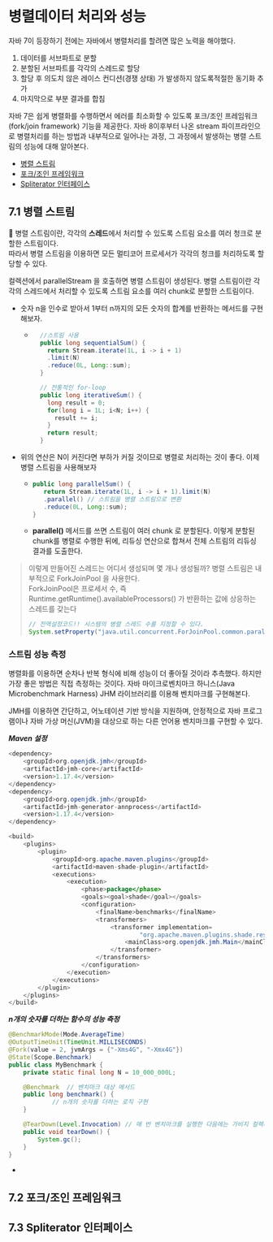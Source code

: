 # 병렬데이터 처리와 성능
자바 7이 등장하기 전에는 자바에서 병렬처리를 할려면 많은 노력을 해야했다.
1. 데이터를 서브파트로 분할
2. 분할된 서브파트를 각각의 스레드로 할당
3. 할당 후 의도치 않은 레이스 컨디션(경쟁 상태) 가 발생하지 않도록적절한 동기화 추가
4. 마지막으로 부분 결과를 합침
 
자바 7은 쉽게 병렬화를 수행하면서 에러를 최소화할 수 있도록 포크/조인 프레임워크(fork/join framework) 기능을 제공한다.
자바 8이후부터 나온 stream 파이프라인으로 병렬처리를 하는 방법과 내부적으로 일어나는 과정, 그 과정에서 발생하는 병렬 스트림의 성능에 대해 알아본다.


* [병렬 스트림](#71-병렬-스트림)
* [포크/조인 프레임워크](#72-포크조인-프레임워크)
* [Spliterator 인터페이스](#73-spliterator-인터페이스)


## 7.1 병렬 스트림
📌 병렬 스트림이란, 각각의 **스레드**에서 처리할 수 있도록 스트림 요소를 여러 청크로 분할한 스트림이다.  
따라서 병렬 스트림을 이용하면 모든 멀티코어 프로세서가 각각의 청크를 처리하도록 할당할 수 있다.

컬렉션에서 parallelStream 을 호출하면 병렬 스트림이 생성된다. 병렬 스트림이란 각각의 스레드에서 처리할 수 있도록 스트림 요소를 여러 chunk로 분할한 스트림이다.  

* 숫자 n을 인수로 받아서 1부터 n까지의 모든 숫자의 합계를 반환하는 메서드를 구현해보자.
  * ~~~java
      //스트림 사용
      public long sequentialSum() {
        return Stream.iterate(1L, i -> i + 1)
        .limit(N)
        .reduce(0L, Long::sum);
      }
  
      // 전통적인 for-loop
      public long iterativeSum() {
        long result = 0;
        for(long i = 1L; i<N; i++) {
          result += i;
        }
        return result;
      }
    ~~~
* 위의 연산은 N이 커진다면 부하가 커질 것이므로 병렬로 처리하는 것이 좋다. 이제 병렬 스트림을 사용해보자
  * ~~~java
    public long parallelSum() {
       return Stream.iterate(1L, i -> i + 1).limit(N)
       .parallel() // 스트림을 병렬 스트림으로 변환
       .reduce(0L, Long::sum);
    }
    ~~~
  * **parallel()** 메서드를 쓰면 스트림이 여러 chunk 로 분할된다. 이렇게 분할된 chunk를 병렬로 수행한 뒤에, 리듀싱 연산으로 합쳐서 전체 스트림의 리듀싱 결과를 도출한다.

> 이렇게 만들어진 스레드는 어디서 생성되며 몇 개나 생성될까? 병렬 스트림은 내부적으로 ForkJoinPool 을 사용한다.  
ForkJoinPool은 프로세서 수, 즉 Runtime.getRuntime().availableProcessors() 가 반환하는 값에 상응하는 스레드를 갖는다
> ~~~java
> // 전역설정코드!! 시스템의 병렬 스레드 수를 지정할 수 있다.
> System.setProperty("java.util.concurrent.ForJoinPool.common.parallelism", "12");
> ~~~

### 스트림 성능 측정
병렬화를 이용하면 순차나 반복 형식에 비해 성능이 더 좋아질 것이라 추측했다. 하지만 가장 좋은 방법은 직접 측정하는 것이다. 자바 마이크로벤치마크 하니스(Java Microbenchmark Harness) JHM 라이브러리를 이용해 벤치마크를 구현해본다. 

JMH를 이용하면 간단하고, 어노테이션 기반 방식을 지원하며, 안정적으로 자바 프로그램이나 자바 가상 머신(JVM)을 대상으로 하는 다른 언어용 벤치마크를 구현할 수 있다.

***Maven 설정***
~~~java
<dependency>
	<groupId>org.openjdk.jmh</groupId>
	<artifactId>jmh-core</artifactId>
	<version>1.17.4</version>
</dependency>
<dependency>
	<groupId>org.openjdk.jmh</groupId>
	<artifactId>jmh-generator-annprocess</artifactId>
	<version>1.17.4</version>
</dependency>

<build>
	<plugins>
		<plugin>
			<groupId>org.apache.maven.plugins</groupId>
			<artifactId>maven-shade-plugin</artifactId>
			<executions>
				<execution>
					<phase>package</phase>
					<goals><goal>shade</goal></goals>
					<configuration>
						<finalName>benchmarks</finalName>
						<transformers>
							<transformer implementation=
									"org.apache.maven.plugins.shade.resource.ManifestResourceTransformer">
								<mainClass>org.openjdk.jmh.Main</mainClass>
							</transformer>
						</transformers>
					</configuration>
				</execution>
			</executions>
		</plugin>
	</plugins>
</build>
~~~
***n개의 숫자를 더하는 함수의 성능 측정***
~~~java
@BenchmarkMode(Mode.AverageTime)
@OutputTimeUnit(TimeUnit.MILLISECONDS)
@Fork(value = 2, jvmArgs = {"-Xms4G", "-Xmx4G"})
@State(Scope.Benchmark)
public class MyBenchmark {
    private static final long N = 10_000_000L;

    @Benchmark  // 벤치마크 대상 메서드
    public long benchmark() {
			// n개의 숫자를 더하는 로직 구현
    }

    @TearDown(Level.Invocation) // 매 번 벤치마크를 실행한 다음에는 가비지 컬렉터 동작 시도
    public void tearDown() {
        System.gc();
    }
}
~~~
* 
## 7.2 포크/조인 프레임워크
## 7.3 Spliterator 인터페이스